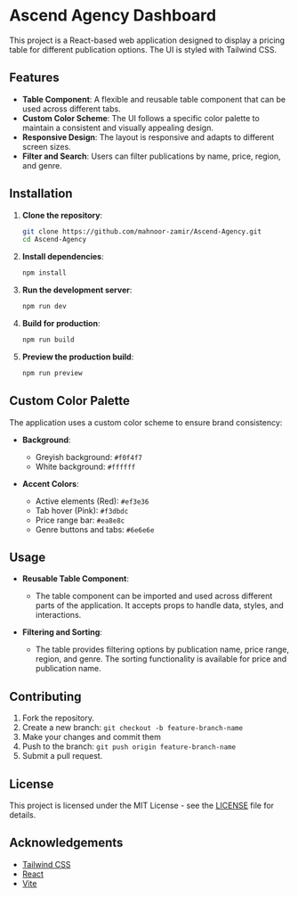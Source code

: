 # Ascend Agency Dashboard

This project is a React-based web application designed to display a pricing table for different publication options. The UI is styled with Tailwind CSS.
## Features

- **Table Component**: A flexible and reusable table component that can be used across different tabs.
- **Custom Color Scheme**: The UI follows a specific color palette to maintain a consistent and visually appealing design.
- **Responsive Design**: The layout is responsive and adapts to different screen sizes.
- **Filter and Search**: Users can filter publications by name, price, region, and genre.

## Installation

1. **Clone the repository**:

    ```bash
    git clone https://github.com/mahnoor-zamir/Ascend-Agency.git
    cd Ascend-Agency
    ```

2. **Install dependencies**:

    ```bash
    npm install
    ```

3. **Run the development server**:

    ```bash
    npm run dev
    ```

4. **Build for production**:

    ```bash
    npm run build
    ```

5. **Preview the production build**:

    ```bash
    npm run preview
    ```

## Custom Color Palette

The application uses a custom color scheme to ensure brand consistency:

- **Background**:
  - Greyish background: `#f0f4f7`
  - White background: `#ffffff`

- **Accent Colors**:
  - Active elements (Red): `#ef3e36`
  - Tab hover (Pink): `#f3dbdc`
  - Price range bar: `#ea8e8c`
  - Genre buttons and tabs: `#6e6e6e`

## Usage

- **Reusable Table Component**:
  - The table component can be imported and used across different parts of the application. It accepts props to handle data, styles, and interactions.
  
- **Filtering and Sorting**:
  - The table provides filtering options by publication name, price range, region, and genre. The sorting functionality is available for price and publication name.

## Contributing

1. Fork the repository.
2. Create a new branch: `git checkout -b feature-branch-name`
3. Make your changes and commit them 
4. Push to the branch: `git push origin feature-branch-name`
5. Submit a pull request.

## License

This project is licensed under the MIT License - see the [LICENSE](LICENSE) file for details.

## Acknowledgements

- [Tailwind CSS](https://tailwindcss.com/)
- [React](https://reactjs.org/)
- [Vite](https://vitejs.dev/)
